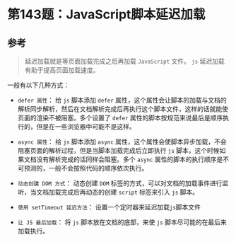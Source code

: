 # 第143题：JavaScript脚本延迟加载

## 参考

> 延迟加载就是等页面加载完成之后再加载 `JavaScript` 文件。 `js` 延迟加载有助于提高页面加载速度。

一般有以下几种方式：

* `defer 属性`： 给 `js` 脚本添加 `defer` 属性，这个属性会让脚本的加载与文档的解析同步解析，然后在文档解析完成后再执行这个脚本文件，这样的话就能使页面的渲染不被阻塞。多个设置了 `defer` 属性的脚本按规范来说最后是顺序执行的，但是在一些浏览器中可能不是这样。

* `async 属性`： 给 `js` 脚本添加 `async` 属性，这个属性会使脚本异步加载，不会阻塞页面的解析过程，但是当脚本加载完成后立即执行 `js` 脚本，这个时候如果文档没有解析完成的话同样会阻塞。多个 `async` 属性的脚本的执行顺序是不可预测的，一般不会按照代码的顺序依次执行。

* `动态创建 DOM 方式`： 动态创建 `DOM` 标签的方式，可以对文档的加载事件进行监听，当文档加载完成后再动态的创建 `script` 标签来引入 `js` 脚本。

* `使用 setTimeout 延迟方法`： 设置一个定时器来延迟加载`js`脚本文件

* `让 JS 最后加载`： 将 `js` 脚本放在文档的底部，来使 `js` 脚本尽可能的在最后来加载执行。
